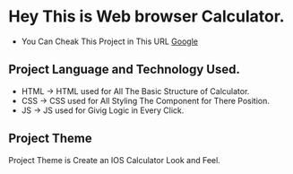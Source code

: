 # Hey This is Web browser Calculator.

- You Can Cheak This Project in This URL [Google](https://www.google.com)

## Project Language and Technology Used.

- HTML -> HTML used for All The Basic Structure of Calculator.
- CSS -> CSS used for All Styling The Component for There Position.
- JS -> JS used for Givig Logic in Every Click.

## Project Theme

Project Theme is Create an IOS Calculator Look and Feel.
